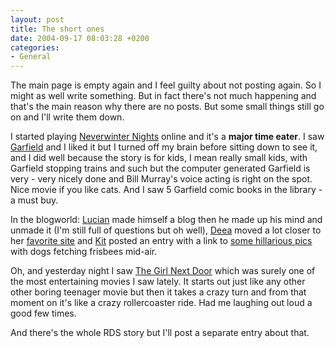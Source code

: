 ```yaml
---
layout: post
title: The short ones
date: 2004-09-17 08:03:28 +0200
categories:
- General
---
```

The main page is empty again and I feel guilty about not posting again. So I might as well write something. But in fact there's not much happening and that's the main reason why there are no posts. But some small things still go on and I'll write them down.

I started playing <a href="http://nwn.bioware.com">Neverwinter Nights</a> online and it's a <b>major time eater</b>. I saw <a href="http://www.imdb.com/title/tt0356634/">Garfield</a> and I liked it but I turned off my brain before sitting down to see it, and I did well because the story is for kids, I mean really small kids, with Garfield stopping trains and such but the computer generated Garfield is very - very nicely done and Bill Murray's voice acting is right on the spot. Nice movie if you like cats. And I saw 5 Garfield comic books in the library - a must buy.

In the blogworld: <a href="http://www.rola.ro/lmarin/">Lucian</a> made himself a blog then he made up his mind and unmade it (I'm still full of questions but oh well), <a href="http://www.supermagnet.ro/deea/">Deea</a> moved a lot closer to her <a href="http://www.supermagnet.ro">favorite site</a> and <a href="http://www.kitblog.com/">Kit</a> posted an entry with a link to <a href="http://www.pbase.com/jctangney/dogs&page=all">some hillarious pics</a> with dogs fetching frisbees mid-air.

Oh, and yesterday night I saw <a href="http://www.imdb.com/title/tt0265208/">The Girl Next Door</a> which was surely one of the most entertaining movies I saw lately. It starts out just like any other other boring teenager movie but then it takes a crazy turn and from that moment on it's like a crazy rollercoaster ride. Had me laughing out loud a good few times.

And there's the whole RDS story but I'll post a separate entry about that.

